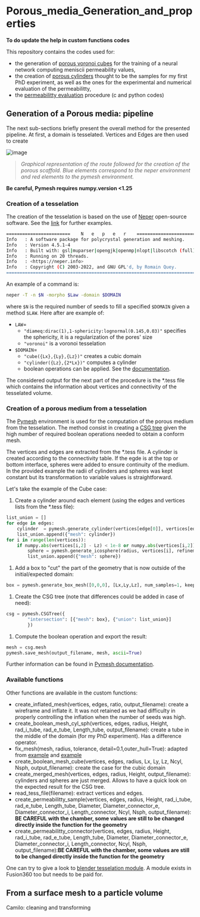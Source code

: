 # Porous_media_Generation_and_properties

**To do update the help in custom functions codes**

This repository contains the codes used for:

- the generation of [porous voronoi cubes](./Cube/reamde.md) for the training of a neural network computing meniscii permeability values, 
- the creation of [porous cylinders](./Cylinder/reamde.md) thought to be the samples for my first PhD experiment, as well as the ones for the experimental and numerical evaluation of the permeabilitty,
- the [permeabilitty evaluation](./Permeabilitty_Evaluation/reamde.md) procedure (c and python codes)

## Generation of a Porous media: pipeline

The next sub-sections briefly present the overall method for the presented pipeline. At first, a domain is tesselated. Vertices and Edges are then used to create 

![image](https://github.com/Th0masLavigne/Porous_media_Generation_and_properties/blob/main/Pipeline.png)
> *Graphical representation of the route followed for the creation of the porous scaffold. Blue elements correspond to the neper environment and red elements to the pymesh environment.*

**Be careful, Pymesh requires numpy.__version__ <1.25**

### Creation of a tesselation

The creation of the tesselation is based on the use of [Neper](https://neper.info/) open-source software. See the [link](https://neper.info/) for further examples. 

```bash
========================    N   e   p   e   r    =======================
Info   : A software package for polycrystal generation and meshing.
Info   : Version 4.5.1-4
Info   : Built with: gsl|muparser|opengjk|openmp|nlopt|libscotch (full)
Info   : Running on 20 threads.
Info   : <https://neper.info>
Info   : Copyright (C) 2003-2022, and GNU GPL'd, by Romain Quey.
========================================================================
```

An example of a command is:

```bash
neper -T -n $N -morpho $Law -domain $DOMAIN
```

where `$N` is the required number of seeds to fill a specified `$DOMAIN` given a method `$LAW`. Here after are example of:
- `LAW`=
	- `"diameq:dirac(1),1-sphericity:lognormal(0.145,0.03)"` specifies the sphericity, it is a regularization of the pores' size
	- `"voronoi"` is a voronoi tesselation
- `$DOMAIN`=
	- `"cube({Lx},{Ly},{Lz})"` creates a cubic domain
	- `"cylinder({Lz},{2*Lx})"` computes a cylinder
	- boolean operations can be applied. See the [documentation](https://neper.info/).

The considered output for the next part of the procedure is the \*.tess file which contains the information about vertices and connectivity of the tesselated volume.

### Creation of a porous medium from a tesselation

The [Pymesh](https://pymesh.readthedocs.io/en/latest/) environment is used for the computation of the porous medium from the tesselation. The method consist in creating a [CSG tree](https://pymesh.readthedocs.io/en/latest/mesh_boolean.html?highlight=CSG#csg-tree) given the high number of required boolean operations needed to obtain a conform mesh.

The vertices and edges are extracted from the \*.tess file. A cylinder is created according to the connectivity table. If the egde is at the top or bottom interface, spheres were added to ensure continuity of the medium. In the provided example the radii of cylinders and spheres was kept constant but its transformation to variable values is straightforward.

Let's take the example of the Cube case:

1. Create a cylinder around each element (using the edges and vertices lists from the \*.tess file):
```python
list_union = []
for edge in edges:
	cylinder  = pymesh.generate_cylinder(vertices[edge[0]], vertices[edge[1]], radius, radius, num_segments=Ncyl)
	list_union.append({"mesh": cylinder})
for i in range(len(vertices)):
	if numpy.abs(vertices[i,2] - Lz) < 1e-8 or numpy.abs(vertices[i,2]) < 1e-8:
		sphere = pymesh.generate_icosphere(radius, vertices[i], refinement_order=Nsph)
		list_union.append({"mesh": sphere})
``` 
1. Add a box to "cut" the part of the geometry that is now outside of the initial/expected domain:
```python
box = pymesh.generate_box_mesh([0,0,0], [Lx,Ly,Lz], num_samples=1, keep_symmetry=False, subdiv_order=0, using_simplex=True)
```
1. Create the CSG tree (note that differences could be added in case of need):
```python
csg = pymesh.CSGTree({
		"intersection": [{"mesh": box}, {"union": list_union}] 
		})
```

1. Compute the boolean operation and export the result:
```python
mesh = csg.mesh
pymesh.save_mesh(output_filename, mesh, ascii=True)
```

Further information can be found in [Pymesh documentation](https://pymesh.readthedocs.io/en/latest/).



### Available functions
Other functions are available in the custom functions:
- create_inflated_mesh(vertices, edges, ratio, output_filename): create a wireframe and inflate it. It was not retained as we had difficulty in properly controlling the inflation when the number of seeds was high.
- create_boolean_mesh_cyl_sph(vertices, edges, radius, Height, rad_i_tube, rad_e_tube, Length_tube, output_filename): create a tube in the middle of the domain (for my PhD experiment). Has a difference operator.
- fix_mesh(mesh, radius, tolerance, detail=0.1,outer_hull=True): adapted from [example](https://github.com/PyMesh/PyMesh/blob/main/scripts/fix_mesh.py) and [example](https://pymesh.readthedocs.io/en/latest/api_geometry_processing.html)
- create_boolean_mesh_cube(vertices, edges, radius, Lx, Ly, Lz, Ncyl, Nsph, output_filename): create the case for the cubic domain
- create_merged_mesh(vertices, edges, radius, Height, output_filename): cylinders and spheres are just merged. Allows to have a quick look on the expected result for the CSG tree.
- read_tess_file(filename): extract vertices and edges.
- create_permeabilitty_sample(vertices, edges, radius, Height, rad_i_tube, rad_e_tube, Length_tube, Diameter, Diameter_connector_e, Diameter_connector_i, Length_connector, Ncyl, Nsph, output_filename): **BE CAREFUL with the chamber, some values are still to be changed directly inside the function for the geometry**
- create_permeabilitty_connector(vertices, edges, radius, Height, rad_i_tube, rad_e_tube, Length_tube, Diameter, Diameter_connector_e, Diameter_connector_i, Length_connector, Ncyl, Nsph, output_filename):**BE CAREFUL with the chamber, some values are still to be changed directly inside the function for the geometry**


One can try to give a look to [blender tesselation module](https://ryomizutagraphics.gumroad.com/l/TPMS_V1). A module exists in Fusion360 too but needs to be paid for.


## From a surface mesh to a particle volume

Camilo: cleaning and transforming